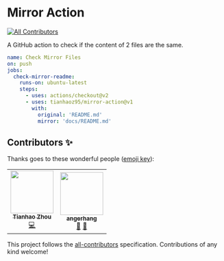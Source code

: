 # Mirror Action
<!-- ALL-CONTRIBUTORS-BADGE:START - Do not remove or modify this section -->
[![All Contributors](https://img.shields.io/badge/all_contributors-2-orange.svg?style=flat-square)](#contributors-)
<!-- ALL-CONTRIBUTORS-BADGE:END -->

A GitHub action to check if the content of 2 files are the same.

```yml
name: Check Mirror Files
on: push
jobs:
  check-mirror-readme:
    runs-on: ubuntu-latest
    steps:
      - uses: actions/checkout@v2
      - uses: tianhaoz95/mirror-action@v1
        with:
          original: 'README.md'
          mirror: 'docs/README.md'
```

## Contributors ✨

Thanks goes to these wonderful people ([emoji key](https://allcontributors.org/docs/en/emoji-key)):

<!-- ALL-CONTRIBUTORS-LIST:START - Do not remove or modify this section -->
<!-- prettier-ignore-start -->
<!-- markdownlint-disable -->
<table>
  <tr>
    <td align="center"><a href="https://tianhaoz.com"><img src="https://avatars3.githubusercontent.com/u/16887772?v=4" width="100px;" alt=""/><br /><sub><b>Tianhao Zhou</b></sub></a><br /><a href="https://github.com/tianhaoz95/mirror-action/commits?author=tianhaoz95" title="Code">💻</a></td>
    <td align="center"><a href="http://hangyuan.xyz"><img src="https://avatars0.githubusercontent.com/u/7655454?v=4" width="100px;" alt=""/><br /><sub><b>angerhang</b></sub></a><br /><a href="https://github.com/tianhaoz95/mirror-action/issues?q=author%3Aangerhang" title="Bug reports">🐛</a> <a href="https://github.com/tianhaoz95/mirror-action/commits?author=angerhang" title="Documentation">📖</a></td>
  </tr>
</table>

<!-- markdownlint-enable -->
<!-- prettier-ignore-end -->
<!-- ALL-CONTRIBUTORS-LIST:END -->

This project follows the [all-contributors](https://github.com/all-contributors/all-contributors) specification. Contributions of any kind welcome!